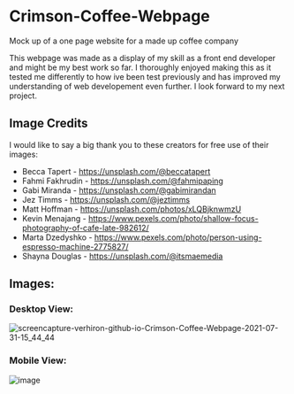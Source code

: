 # Crimson-Coffee-Webpage
Mock up of a one page website for a made up coffee company


This webpage was made as a display of my skill as a front end developer and might be my best work so far.
I thoroughly enjoyed making this as it tested me differently to how ive been test previously and has improved my understanding of web developement even further.
I look forward to my next project. 

## Image Credits

I would like to say a big thank you to these creators for free use of their images:

* Becca Tapert - https://unsplash.com/@beccatapert
* Fahmi Fakhrudin - https://unsplash.com/@fahmipaping
* Gabi Miranda - https://unsplash.com/@gabimirandan
* Jez Timms - https://unsplash.com/@jeztimms
* Matt Hoffman - https://unsplash.com/photos/xLQBjknwmzU
* Kevin Menajang - https://www.pexels.com/photo/shallow-focus-photography-of-cafe-late-982612/
* Marta Dzedyshko - https://www.pexels.com/photo/person-using-espresso-machine-2775827/
* Shayna Douglas - https://unsplash.com/@itsmaemedia

## Images:

### Desktop View:

![screencapture-verhiron-github-io-Crimson-Coffee-Webpage-2021-07-31-15_44_44](https://user-images.githubusercontent.com/70725429/127743595-f9da0262-d08f-42e7-9fa6-c18d6e3848ba.png)

### Mobile View:

![image](https://user-images.githubusercontent.com/70725429/127743620-536163dd-2182-437e-b1d7-0c6411b8e52e.png)
